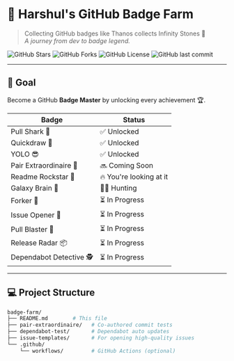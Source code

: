 # 🚀 Harshul's GitHub Badge Farm

> Collecting GitHub badges like Thanos collects Infinity Stones 💎  
> _A journey from dev to badge legend._

![GitHub Stars](https://img.shields.io/github/stars/your-username/badge-farm?style=social)
![GitHub Forks](https://img.shields.io/github/forks/your-username/badge-farm?style=social)
![GitHub License](https://img.shields.io/github/license/your-username/badge-farm)
![GitHub last commit](https://img.shields.io/github/last-commit/your-username/badge-farm)

---

## 🧠 Goal

Become a GitHub **Badge Master** by unlocking every achievement 🏆.

| Badge | Status |
|-------|--------|
| Pull Shark 🦈 | ✅ Unlocked |
| Quickdraw 🤠 | ✅ Unlocked |
| YOLO 😎 | ✅ Unlocked |
| Pair Extraordinaire 🤝 | 🔜 Coming Soon |
| Readme Rockstar 🎸 | 🔥 You're looking at it |
| Galaxy Brain 🧠 | 🕵️‍♂️ Hunting |
| Forker 🍴 | ⏳ In Progress |
| Issue Opener 🐞 | ⏳ In Progress |
| Pull Blaster 🚀 | ⏳ In Progress |
| Release Radar 📦 | ⏳ In Progress |
| Dependabot Detective 🕵️ | ⏳ In Progress |

---

## 💻 Project Structure

```bash
badge-farm/
├── README.md        # This file
├── pair-extraordinaire/   # Co-authored commit tests
├── dependabot-test/       # Dependabot auto updates
├── issue-templates/       # For opening high-quality issues
└── .github/
    └── workflows/         # GitHub Actions (optional)
